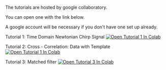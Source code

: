 The tutorials are hosted by google collaboratory. 

You can open one with the link below.

A google account will be necessary if you don't have one set up already.

Tutorial 1: Time Domain Newtonian Chirp Signal
[![Open Tutorial 1 In Colab](https://colab.research.google.com/assets/colab-badge.svg)](https://colab.research.google.com/github/Sudhagar7/GW_tutorials/blob/master/Tutorial_1.ipynb)

Tutorial 2: Cross - Correlation: Data with Template
[![Open Tutorial 1 In Colab](https://colab.research.google.com/assets/colab-badge.svg)](https://colab.research.google.com/github/Sudhagar7/GW_tutorials/blob/master/Tutorial_2.ipynb)

Tutorial 3: Matched filter
[![Open Tutorial 3 In Colab](https://colab.research.google.com/assets/colab-badge.svg)](https://colab.research.google.com/github/Sudhagar7/GW_tutorials/blob/master/Tutorial_3.ipynb)
